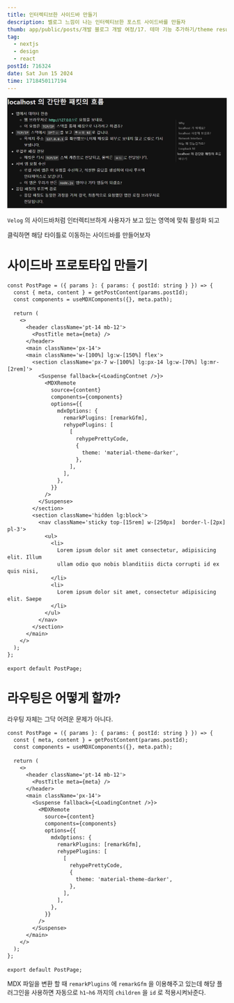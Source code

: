 ```yaml
---
title: 인터렉티브한 사이드바 만들기
description: 벨로그 느낌이 나는 인터렉티브한 포스트 사이드바를 만들자
thumb: app/public/posts/개발 블로그 개발 여정/17. 테마 기능 추가하기/theme result1.gif
tag:
  - nextjs
  - design
  - react
postId: 716324
date: Sat Jun 15 2024
time: 1718450117194
---
```


![Velog의 사이드바 예시](image.png)

`Velog` 의 사이드바처럼 인터렉티브하게 사용자가 보고 있는 영역에 맞춰 활성화 되고

클릭하면 해당 타이틀로 이동하는 사이드바를 만들어보자

# 사이드바 프로토타입 만들기

```tsx title="app/[postId]/page.tsx" showLineNumbers{17} {10}#remove {11-12,32-46}#add
const PostPage = ({ params }: { params: { postId: string } }) => {
  const { meta, content } = getPostContent(params.postId);
  const components = useMDXComponents({}, meta.path);

  return (
    <>
      <header className='pt-14 mb-12'>
        <PostTitle meta={meta} />
      </header>
      <main className='px-14'>
      <main className='w-[100%] lg:w-[150%] flex'>
        <section className='px-7 w-[100%] lg:px-14 lg:w-[70%] lg:mr-[2rem]'>
          <Suspense fallback={<LoadingContnet />}>
            <MDXRemote
              source={content}
              components={components}
              options={{
                mdxOptions: {
                  remarkPlugins: [remarkGfm],
                  rehypePlugins: [
                    [
                      rehypePrettyCode,
                      {
                        theme: 'material-theme-darker',
                      },
                    ],
                  ],
                },
              }}
            />
          </Suspense>
        </section>
        <section className='hidden lg:block'>
          <nav className='sticky top-[15rem] w-[250px]  border-l-[2px] pl-3'>
            <ul>
              <li>
                Lorem ipsum dolor sit amet consectetur, adipisicing elit. Illum
                ullam odio quo nobis blanditiis dicta corrupti id ex quis nisi,
              </li>
              <li>
                Lorem ipsum dolor sit amet, consectetur adipisicing elit. Saepe
              </li>
            </ul>
          </nav>
        </section>
      </main>
    </>
  );
};

export default PostPage;
```

# 라우팅은 어떻게 할까?

라우팅 자체는 그닥 어려운 문제가 아니다.

```tsx title="app/[postId]/page.tsx" showLineNumbers{17} {33}
const PostPage = ({ params }: { params: { postId: string } }) => {
  const { meta, content } = getPostContent(params.postId);
  const components = useMDXComponents({}, meta.path);

  return (
    <>
      <header className='pt-14 mb-12'>
        <PostTitle meta={meta} />
      </header>
      <main className='px-14'>
        <Suspense fallback={<LoadingContnet />}>
          <MDXRemote
            source={content}
            components={components}
            options={{
              mdxOptions: {
                remarkPlugins: [remarkGfm],
                rehypePlugins: [
                  [
                    rehypePrettyCode,
                    {
                      theme: 'material-theme-darker',
                    },
                  ],
                ],
              },
            }}
          />
        </Suspense>
      </main>
    </>
  );
};

export default PostPage;
```

MDX 파일을 변환 할 때 `remarkPlugins` 에 `remarkGfm` 을 이용해주고 있는데 해당 플러그인을 사용하면 자동으로 `h1~h6` 까지의 `children` 을 `id` 로 적용시켜놔준다.
